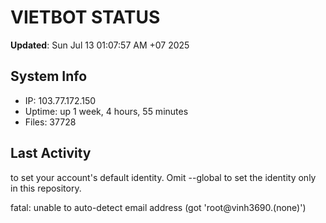 # VIETBOT STATUS
**Updated**: Sun Jul 13 01:07:57 AM +07 2025

## System Info
- IP: 103.77.172.150
- Uptime: up 1 week, 4 hours, 55 minutes
- Files: 37728

## Last Activity

to set your account's default identity.
Omit --global to set the identity only in this repository.

fatal: unable to auto-detect email address (got 'root@vinh3690.(none)')
